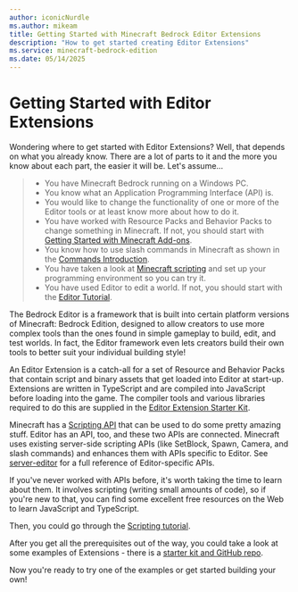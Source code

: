 ```yaml
---
author: iconicNurdle
ms.author: mikeam
title: Getting Started with Minecraft Bedrock Editor Extensions
description: "How to get started creating Editor Extensions"
ms.service: minecraft-bedrock-edition
ms.date: 05/14/2025
---
```


# Getting Started with Editor Extensions

Wondering where to get started with Editor Extensions? Well, that depends on what you already know. There are a lot of parts to it and the more you know about each part, the easier it will be. Let's assume...

>- You have Minecraft Bedrock running on a Windows PC.
>- You know what an Application Programming Interface (API) is.
>- You would like to change the functionality of one or more of the Editor tools or at least know more about how to do it.
>- You have worked with Resource Packs and Behavior Packs to change something in Minecraft. If not, you should start with [Getting Started with Minecraft Add-ons](../GettingStarted.md).
>- You know how to use slash commands in Minecraft as shown in the [Commands Introduction](../CommandsIntroduction.md).
>- You have taken a look at [Minecraft scripting](../ScriptingGettingStarted.md) and set up your programming environment so you can try it.
>- You have used Editor to edit a world. If not, you should start with the [Editor Tutorial](EditorTutorial.md).


The Bedrock Editor is a framework that is built into certain platform versions of Minecraft: Bedrock Edition, designed to allow creators to use more complex tools than the ones found in simple gameplay to build, edit, and test worlds. In fact, the Editor framework even lets creators build their own tools to better suit your individual building style!

An Editor Extension is a catch-all for a set of Resource and Behavior Packs that contain script and binary assets that get loaded into Editor at start-up. Extensions are written in TypeScript and are compiled into JavaScript before loading into the game. The compiler tools and various libraries required to do this are supplied in the [Editor Extension Starter Kit](https://github.com/Mojang/minecraft-editor).

Minecraft has a [Scripting API](../ScriptingGettingStarted.md) that can be used to do some pretty amazing stuff. Editor has an API, too, and these two APIs are connected. Minecraft uses existing server-side scripting APIs (like SetBlock, Spawn, Camera, and slash commands) and enhances them with APIs specific to Editor. See [server-editor](../../ScriptAPI/minecraft/server-editor/minecraft-server-editor.md) for a full reference of Editor-specific APIs.

If you've never worked with APIs before, it's worth taking the time to learn about them. It involves scripting (writing small amounts of code), so if you're new to that, you can find some excellent free resources on the Web to learn JavaScript and TypeScript.

Then, you could go through the [Scripting tutorial](../ScriptingGettingStarted.md).

After you get all the prerequisites out of the way, you could take a look at some examples of Extensions - there is a [starter kit and GitHub repo](https://github.com/mojang/minecraft-editor).

Now you're ready to try one of the examples or get started building your own!
